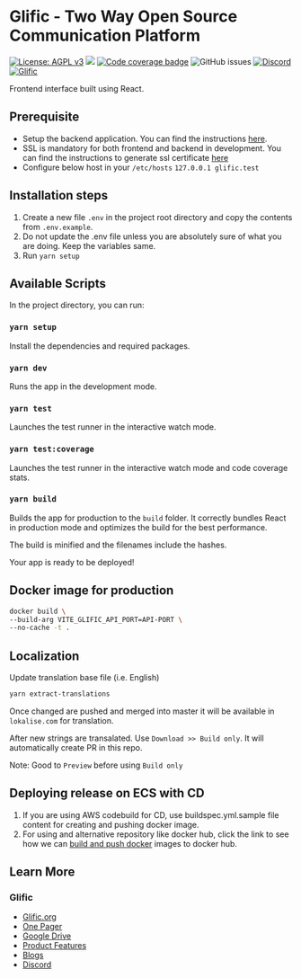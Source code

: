 # Glific - Two Way Open Source Communication Platform

[![License: AGPL v3](https://img.shields.io/badge/License-AGPL%20v3-blue.svg)](https://www.gnu.org/licenses/agpl-3.0)
![](https://github.com/glific/glific-frontend/workflows/Continuous%20Integration/badge.svg)
[![Code coverage badge](https://img.shields.io/codecov/c/github/glific/glific-frontend/master.svg)](https://codecov.io/gh/glific/glific-frontend/branch/master)
![GitHub issues](https://img.shields.io/github/issues-raw/glific/glific-frontend)
[![Discord](https://img.shields.io/discord/717975833226248303.svg?label=&logo=discord&logoColor=ffffff&color=7389D8&labelColor=6A7EC2)](https://discord.gg/MVf2KF)
[![Glific](https://img.shields.io/endpoint?url=https://dashboard.cypress.io/badge/detailed/ocex65/master&style=flat&logo=cypress)](https://dashboard.cypress.io/projects/ocex65/runs)

Frontend interface built using React.

## Prerequisite

- Setup the backend application. You can find the instructions [here](https://github.com/glific/glific).
- SSL is mandatory for both frontend and backend in development. You can find the instructions to generate ssl certificate [here](https://github.com/glific/glific#use-ssl-for-frontend-and-backend)
- Configure below host in your `/etc/hosts`
  `127.0.0.1 glific.test`

## Installation steps

1. Create a new file `.env` in the project root directory and copy the contents from `.env.example`.
2. Do not update the .env file unless you are absolutely sure of what you are doing. Keep the variables same.
3. Run `yarn setup`

## Available Scripts

In the project directory, you can run:

### `yarn setup`

Install the dependencies and required packages.

### `yarn dev`

Runs the app in the development mode.

### `yarn test`

Launches the test runner in the interactive watch mode.

### `yarn test:coverage`

Launches the test runner in the interactive watch mode and code coverage stats.

### `yarn build`

Builds the app for production to the `build` folder.
It correctly bundles React in production mode and optimizes the build for the best performance.

The build is minified and the filenames include the hashes.

Your app is ready to be deployed!

## Docker image for production

```bash
docker build \
--build-arg VITE_GLIFIC_API_PORT=API-PORT \
--no-cache -t .
```

## Localization

Update translation base file (i.e. English)

```bash
yarn extract-translations
```

Once changed are pushed and merged into master it will be available in `lokalise.com` for translation.

After new strings are transalated. Use `Download >> Build only`. It will automatically create PR in this repo.

Note: Good to `Preview` before using `Build only`

## Deploying release on ECS with CD

1. If you are using AWS codebuild for CD, use buildspec.yml.sample file content for creating and pushing docker image.
2. For using and alternative repository like docker hub, click the link to see how we can [build and push docker](https://github.com/marketplace/actions/build-and-push-docker-images) images to docker hub.

## Learn More

### Glific

- [Glific.org](https://glific.org/)
- [One Pager](https://docs.google.com/document/d/1XYxNvIYzNyX2Ve99-HrmTC8utyBFaf_Y7NP1dFYxI9Q/edit?usp=sharing)
- [Google Drive](https://drive.google.com/drive/folders/1aMQvS8xWRnIEtsIkRgLodhDAM-0hg0v1?usp=sharing)
- [Product Features](https://docs.google.com/document/d/1uUWmvFkPXJ1xVMr2xaBYJztoItnqxBnfqABz5ad6Zl8/edit?usp=sharing)
- [Blogs](https://chintugudiya.org/tag/glific/)
- [Discord](https://discord.gg/scsrGUw)
